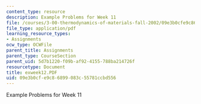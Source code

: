 ```yaml
---
content_type: resource
description: Example Problems for Week 11
file: /courses/3-00-thermodynamics-of-materials-fall-2002/09e3b0cfe9c86899083c55781ccbd556_exweek12.PDF
file_type: application/pdf
learning_resource_types:
- Assignments
ocw_type: OCWFile
parent_title: Assignments
parent_type: CourseSection
parent_uid: 5d7b1220-f09b-af92-4155-788ba214726f
resourcetype: Document
title: exweek12.PDF
uid: 09e3b0cf-e9c8-6899-083c-55781ccbd556
---
```

Example Problems for Week 11

